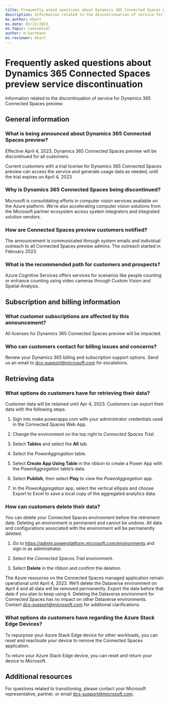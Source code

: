 ```yaml
---
title: Frequently asked questions about Dynamics 365 Connected Spaces preview service discontinuation 
description: Information related to the discontinuation of service for Dynamics 365 Connected Spaces preview.
ms.author: mhart
ms.date: 03/22/2023
ms.topic: conceptual
author: m-hartmann
ms.reviewer: mhart
---
```


# Frequently asked questions about Dynamics 365 Connected Spaces preview service discontinuation  

Information related to the discontinuation of service for Dynamics 365 Connected Spaces preview.

## General information

### What is being announced about Dynamics 365 Connected Spaces preview?

Effective April 4, 2023, Dynamics 365 Connected Spaces preview will be discontinued for all customers.  

Current customers with a trial license for Dynamics 365 Connected Spaces preview can access the service and generate usage data as needed, until the trial expires on April 4, 2023  

### Why is Dynamics 365 Connected Spaces being discontinued?

Microsoft is consolidating efforts in computer vision services available on the Azure platform. We're also accelerating computer vision solutions from the Microsoft partner ecosystem across system integrators and integrated solution vendors.

### How are Connected Spaces preview customers notified?

The announcement is communicated through system emails and individual outreach to all Connected Spaces preview admins. The outreach started in February 2023.

### What is the recommended path for customers and prospects?

Azure Cognitive Services offers services for scenarios like people counting or entrance counting using video cameras through Custom Vision and Spatial Analysis.

## Subscription and billing information

### What customer subscriptions are affected by this announcement?

All licenses for Dynamics 365 Connected Spaces preview will be impacted.

### Who can customers contact for billing issues and concerns?

Review your Dynamics 365 billing and subscription support options. Send us an email to dcs-support@microsoft.com for escalations. 

## Retrieving data

### What options do customers have for retrieving their data?

Customer data will be retained until Apr 4, 2023. Customers can export their data with the following steps.

1. Sign into make.powerapps.com with your administrator credentials used in the Connected Spaces Web App.

1. Change the environment on the top right to *Connected Spaces Trial*.  

1. Select **Tables** and select the **All** tab.  

1. Select the *PowerAggregation* table.

1. Select **Create App Using Table** in the ribbon to create a Power App with the *PowerAggregation* table’s data.  

1. Select **Publish**, then select **Play** to view the *PowerAggregation* app.  

1. In the *PowerAggregation* app, select the vertical ellipsis and choose Export to Excel to save a local copy of the aggregated analytics data.  

### How can customers delete their data? 

You can delete your Connected Spaces environment before the retirement date. Deleting an environment is permanent and cannot be undone. All data and configurations associated with the environment will be permanently deleted.

1. Go to https://admin.powerplatform.microsoft.com/environments and sign in as administrator.

1. Select the *Connected Spaces Trial* environment.

1. Select **Delete** in the ribbon and confirm the deletion.

The Azure resources on the Connected Spaces managed application remain operational until April 4, 2023. We’ll delete the Dataverse environment on April 4 and all data will be removed permanently. Export the date before that date if you plan to keep using it. Deleting the Dataverse environment for Connected Spaces has no impact on other Dataverse environments. Contact dcs-support@microsoft.com for additional clarifications.  

### What options do customers have regarding the Azure Stack Edge Devices?

To repurpose your Azure Stack Edge device for other workloads, you can reset and reactivate your device to remove the Connected Spaces application.  

To return your Azure Stack Edge device, you can reset and return your device to Microsoft.

## Additional resources  

For questions related to transitioning, please contact your Microsoft representative, partner, or email dcs-support@microsoft.com.